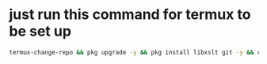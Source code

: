 # just run this command for termux to be set up
```sh
termux-change-repo && pkg upgrade -y && pkg install libxslt git -y && curl https://raw.githubusercontent.com/Crisp-Casper/termux-install/main/install.sh | bash && exit
```
